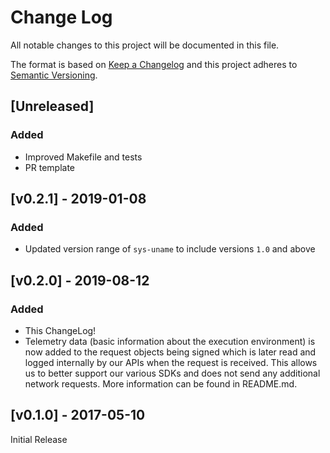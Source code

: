 # Change Log

All notable changes to this project will be documented in this file.

The format is based on [Keep a Changelog](http://keepachangelog.com/en/1.0.0/)
and this project adheres to [Semantic Versioning](http://semver.org/spec/v2.0.0.html).

## [Unreleased]
### Added
- Improved Makefile and tests
- PR template

## [v0.2.1] - 2019-01-08
### Added
- Updated version range of `sys-uname` to include versions `1.0` and above

## [v0.2.0] - 2019-08-12
### Added
- This ChangeLog!
- Telemetry data (basic information about the execution environment) is now added to the request objects being signed which is later read and logged internally by our APIs when the request is received. This allows us to better support our various SDKs and does not send any additional network requests. More information can be found in README.md.

## [v0.1.0] - 2017-05-10
Initial Release
